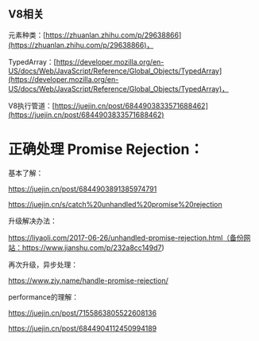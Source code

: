 ## V8相关

元素种类：[https://zhuanlan.zhihu.com/p/29638866](https://zhuanlan.zhihu.com/p/29638866)，

TypedArray：[https://developer.mozilla.org/en-US/docs/Web/JavaScript/Reference/Global_Objects/TypedArray](https://developer.mozilla.org/en-US/docs/Web/JavaScript/Reference/Global_Objects/TypedArray)，

V8执行管道：[https://juejin.cn/post/6844903833571688462](https://juejin.cn/post/6844903833571688462)

# 正确处理 Promise Rejection：

基本了解：

https://juejin.cn/post/6844903891385974791

https://juejin.cn/s/catch%20unhandled%20promise%20rejection

升级解决办法：

https://liyaoli.com/2017-06-26/unhandled-promise-rejection.html（备份网站：https://www.jianshu.com/p/232a8cc149d7)

再次升级，异步处理：

https://www.zjy.name/handle-promise-rejection/


performance的理解：

https://juejin.cn/post/7155863805522608136

https://juejin.cn/post/6844904112450994189

